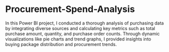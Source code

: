 # Procurement-Spend-Analysis
In this Power BI project, I conducted a thorough analysis of purchasing data by integrating diverse sources and calculating key metrics such as total purchase amount, quantity, and purchase order counts. Through dynamic visualizations like pie charts and trend graphs, I provided insights into buying package distribution and procurement trends.
